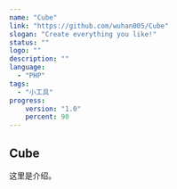 ```yaml
---
name: "Cube"
link: "https://github.com/wuhan005/Cube"
slogan: "Create everything you like!"
status: ""
logo: ""
description: ""
language:
  - "PHP"
tags:
  - "小工具"
progress: 
    version: "1.0"
    percent: 90
---
```


## Cube 
这里是介绍。